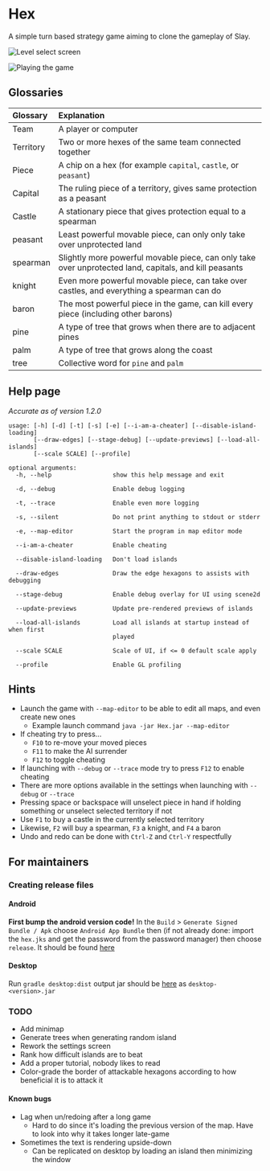 # Hex

A simple turn based strategy game aiming to clone the gameplay of Slay.

![Level select screen](./images/levelselect.png)

![Playing the game](./images/placing-unit.png)

## Glossaries

| Glossary  | Explanation                                                                                            |
|:----------|:-------------------------------------------------------------------------------------------------------|
| Team      | A player or computer                                                                                   |
| Territory | Two or more hexes of the same team connected together                                                  |
| Piece     | A chip on a hex (for example `capital`, `castle`, or `peasant`)                                        |
| Capital   | The ruling piece of a territory, gives same protection as a peasant                                    |
| Castle    | A stationary piece that gives protection equal to a spearman                                           |
| peasant   | Least powerful movable piece, can only only take over unprotected land                                 |
| spearman  | Slightly more powerful movable piece, can only take over unprotected land, capitals, and kill peasants |
| knight    | Even more powerful movable piece, can take over castles, and everything a spearman can do              |
| baron     | The most powerful piece in the game, can kill every piece (including other barons)                     |
| pine      | A type of tree that grows when there are to adjacent pines                                             |
| palm      | A type of tree that grows along the coast                                                              |
| tree      | Collective word for `pine` and `palm`                                                                  |

## Help page

*Accurate as of version 1.2.0*

```
usage: [-h] [-d] [-t] [-s] [-e] [--i-am-a-cheater] [--disable-island-loading]
       [--draw-edges] [--stage-debug] [--update-previews] [--load-all-islands]
       [--scale SCALE] [--profile]

optional arguments:
  -h, --help                 show this help message and exit

  -d, --debug                Enable debug logging

  -t, --trace                Enable even more logging

  -s, --silent               Do not print anything to stdout or stderr

  -e, --map-editor           Start the program in map editor mode

  --i-am-a-cheater           Enable cheating

  --disable-island-loading   Don't load islands

  --draw-edges               Draw the edge hexagons to assists with debugging

  --stage-debug              Enable debug overlay for UI using scene2d

  --update-previews          Update pre-rendered previews of islands

  --load-all-islands         Load all islands at startup instead of when first
                             played

  --scale SCALE              Scale of UI, if <= 0 default scale apply

  --profile                  Enable GL profiling
```

## Hints

* Launch the game with `--map-editor` to be able to edit all maps, and even create new ones
  * Example launch command `java -jar Hex.jar --map-editor`
* If cheating try to press...
  * `F10` to re-move your moved pieces
  * `F11` to make the AI surrender
  * `F12` to toggle cheating
* If launching with `--debug` or `--trace` mode try to press `F12` to enable cheating
* There are more options available in the settings when launching with `--debug` or `--trace`
* Pressing space or backspace will unselect piece in hand if holding something or unselect selected territory if not
* Use `F1` to buy a castle in the currently selected territory
* Likewise, `F2` will buy a spearman, `F3` a knight, and `F4` a baron
* Undo and redo can be done with `Ctrl-Z` and `Ctrl-Y` respectfully

## For maintainers

### Creating release files

#### Android

**First bump the android version code!**
In the `Build` > `Generate Signed Bundle / Apk` choose `Android App Bundle` then (if not already done: import the `hex.jks` and get the password from the password manager) then
choose `release`.
It should be found [here](./android/release)

#### Desktop

Run `gradle desktop:dist` output jar should be [here](./desktop/build/libs) as `desktop-<version>.jar`

### TODO

* Add minimap
* Generate trees when generating random island
* Rework the settings screen
* Rank how difficult islands are to beat
* Add a proper tutorial, nobody likes to read
* Color-grade the border of attackable hexagons according to how beneficial it is to attack it

#### Known bugs

* Lag when un/redoing after a long game
  * Hard to do since it's loading the previous version of the map. Have to look into why it takes longer late-game
* Sometimes the text is rendering upside-down
  * Can be replicated on desktop by loading an island then minimizing the window